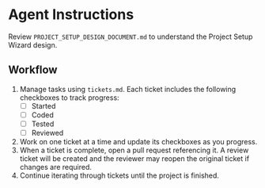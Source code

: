 # Agent Instructions

Review `PROJECT_SETUP_DESIGN_DOCUMENT.md` to understand the Project Setup Wizard design.

## Workflow

1. Manage tasks using `tickets.md`. Each ticket includes the following checkboxes to track progress:
   - [ ] Started
   - [ ] Coded
   - [ ] Tested
   - [ ] Reviewed
2. Work on one ticket at a time and update its checkboxes as you progress.
3. When a ticket is complete, open a pull request referencing it. A review ticket will be created and the reviewer may reopen the original ticket if changes are required.
4. Continue iterating through tickets until the project is finished.
